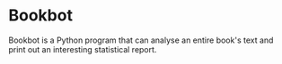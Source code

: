 # Bookbot
Bookbot is a Python program that can analyse an entire book's text and print out an interesting statistical report.
